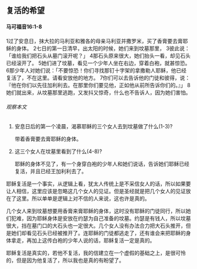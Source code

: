 ## 复活的希望

#### 马可福音16:1-8

1过了安息日，抹大拉的马利亚和雅各的母亲马利亚并撒罗米，买了香膏要去膏耶稣的身体。 2七日的第一日清早，出太阳的时候，她们来到坟墓那里， 3彼此说：「谁给我们把石头从墓门滚开呢？」 4那石头原来很大，她们抬头一看，却见石头已经滚开了。 5她们进了坟墓，看见一个少年人坐在右边，穿着白袍，就甚惊恐。 6那少年人对她们说：「不要惊恐！你们寻找那钉十字架的拿撒勒人耶稣，他已经复活了，不在这里。请看安放他的地方。 7你们可以去告诉他的门徒和彼得，说：『他在你们以先往加利利去。在那里你们要见他，正如他从前所告诉你们的。』」 8她们就出来，从坟墓那里逃跑，又发抖又惊奇，什么也不告诉人，因为她们害怕。

###### 观察本文

1. 安息日后的第一个凌晨，渴慕耶稣的三个女人去到坟墓做了什么(1-3)?

    带着香膏要去膏耶稣的身体。

2. 这三个女人在坟墓里看到了什么(4-8)?
    耶稣的身体不见了，有一个身穿白袍的少年人和她们说话，告诉她们耶稣已经复活，并且已经王加利利去了。
耶稣复活是一个事实，从逻辑上看，犹太人传统上是不采信女人的话，所以如果要让人相信，这里应该是忽略这几个女人的见证。但是圣经就是把几个女人的见证放在了这里。所以单单是逻辑上对不信的人来说，这也许是真的。
几个女人来到坟墓想要用香膏来膏耶稣的身体，这时没有耶稣的门徒同行，所以她们犯难，因为耶稣身体是安放在约瑟为自己准备的坟墓。约瑟是有钱人，所以坟墓很大，挡在墓门口的大石头也一定很大。几个女人没有办法合力把大石头推开，但是她们却看见石头已经被推开了。连耶稣的门徒都逃走了，还有谁会来把耶稣的身体拿走，再加上这传白袍的少年人说的话，耶稣复活一定是真的。
耶稣复活是真实的，若他不复活，我的信建立在一个虚假的基础之上，是很可怜的，但是因为他复活了，所以我也是真的有盼望了。